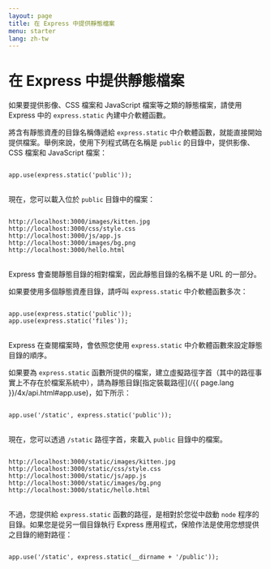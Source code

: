 ```yaml
---
layout: page
title: 在 Express 中提供靜態檔案
menu: starter
lang: zh-tw
---
```

<!---
 Copyright (c) 2016 StrongLoop, IBM, and Express Contributors
 License: MIT
-->

# 在 Express 中提供靜態檔案

如果要提供影像、CSS 檔案和 JavaScript 檔案等之類的靜態檔案，請使用 Express 中的 `express.static` 內建中介軟體函數。

將含有靜態資產的目錄名稱傳遞給 `express.static` 中介軟體函數，就能直接開始提供檔案。舉例來說，使用下列程式碼在名稱是 `public` 的目錄中，提供影像、CSS 檔案和 JavaScript 檔案：

<pre>
<code class="language-javascript" translate="no">
app.use(express.static('public'));
</code>
</pre>

現在，您可以載入位於 `public` 目錄中的檔案：

<pre>
<code class="language-javascript" translate="no">
http://localhost:3000/images/kitten.jpg
http://localhost:3000/css/style.css
http://localhost:3000/js/app.js
http://localhost:3000/images/bg.png
http://localhost:3000/hello.html
</code>
</pre>

<div class="doc-box doc-info">
Express 會查閱靜態目錄的相對檔案，因此靜態目錄的名稱不是 URL 的一部分。
</div>

如果要使用多個靜態資產目錄，請呼叫 `express.static` 中介軟體函數多次：

<pre>
<code class="language-javascript" translate="no">
app.use(express.static('public'));
app.use(express.static('files'));
</code>
</pre>

Express 在查閱檔案時，會依照您使用 `express.static` 中介軟體函數來設定靜態目錄的順序。

如果要為 `express.static` 函數所提供的檔案，建立虛擬路徑字首（其中的路徑事實上不存在於檔案系統中），請為靜態目錄[指定裝載路徑](/{{ page.lang }}/4x/api.html#app.use)，如下所示：

<pre>
<code class="language-javascript" translate="no">
app.use('/static', express.static('public'));
</code>
</pre>

現在，您可以透過 `/static` 路徑字首，來載入 `public` 目錄中的檔案。

<pre>
<code class="language-javascript" translate="no">
http://localhost:3000/static/images/kitten.jpg
http://localhost:3000/static/css/style.css
http://localhost:3000/static/js/app.js
http://localhost:3000/static/images/bg.png
http://localhost:3000/static/hello.html
</code>
</pre>

不過，您提供給 `express.static` 函數的路徑，是相對於您從中啟動 `node` 程序的目錄。如果您是從另一個目錄執行 Express 應用程式，保險作法是使用您想提供之目錄的絕對路徑：

<pre>
<code class="language-javascript" translate="no">
app.use('/static', express.static(__dirname + '/public'));
</code>
</pre>
